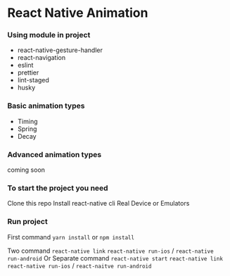 # React Native Animation

### Using module in project

- react-native-gesture-handler
- react-navigation
- eslint
- prettier
- lint-staged
- husky

### Basic animation types

- Timing
- Spring
- Decay

### Advanced animation types

coming soon

### To start the project you need

Clone this repo
Install react-native cli
Real Device or Emulators

### Run project

First command
`yarn install` or `npm install`

Two command
`react-native link`
`react-native run-ios` / `react-native run-android`
Or
Separate command
`react-native start`
`react-native link`
`react-native run-ios` / `react-naitve run-android`
